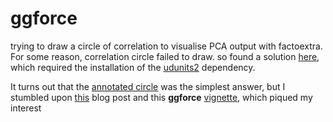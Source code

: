 # ggforce

trying to draw a circle of correlation to visualise PCA output with factoextra. For some reason, correlation circle failed to draw. so found a solution [here](http://stackoverflow.com/a/6863490), which required the installation of the [udunits2](http://stackoverflow.com/a/42387825) dependency.


It turns out that the [annotated circle](http://stackoverflow.com/a/20904977) was the simplest answer, but I stumbled upon [this](http://www.data-imaginist.com/2016/Announcing-ggforce/) blog post and this **ggforce** [vignette](https://cran.r-project.org/web/packages/ggforce/vignettes/Visual_Guide.html), which piqued my interest